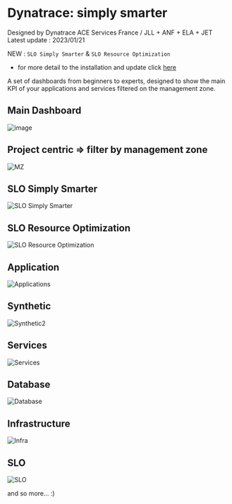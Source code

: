# Dynatrace: simply smarter
Designed by Dynatrace ACE Services France / JLL + ANF + ELA + JET  
Latest update : 2023/01/21

NEW : `SLO Simply Smarter` & `SLO Resource Optimization` 
 - for more detail to the installation and update click [here](https://github.com/dynatrace-ace-services/slo-simply-smarter/blob/main/README.md)


A set of dashboards from beginners to experts, designed to show the main KPI of your applications and services filtered on the management zone.
## Main Dashboard
![image](https://user-images.githubusercontent.com/40337213/210241765-43f5baf4-dbda-4902-8f76-b9efef7bb422.png)

## Project centric => filter by management zone
![MZ](MZ.png)

## SLO Simply Smarter
![SLO Simply Smarter](SLO_Simply_Smarter.png)

## SLO Resource Optimization
![SLO Resource Optimization](SLO_Resource_Optimization.png)

## Application
![Applications](Applications.png)

## Synthetic
![Synthetic2](Synthetic2.png)

## Services
![Services](Services.png)

## Database
![Database](Database.png)

## Infrastructure
![Infra](Infra.png)

## SLO
![SLO](SLO.png)

and so more... :)
